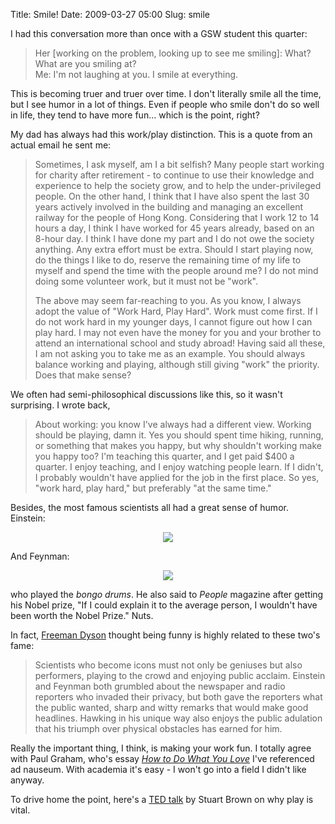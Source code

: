 Title: Smile!
Date: 2009-03-27 05:00
Slug: smile

I had this conversation more than once with a GSW student this quarter:  

> Her [working on the problem, looking up to see me smiling]: What? What
> are you smiling at?  
> Me: I'm not laughing at you. I smile at everything.
> </p>

This is becoming truer and truer over time. I don't literally smile all
the time, but I see humor in a lot of things. Even if people who smile
don't do so well in life, they tend to have more fun... which is the
point, right?

My dad has always had this work/play distinction. This is a quote from
an actual email he sent me:  

> Sometimes, I ask myself, am I a bit selfish? Many people start working
> for charity after retirement - to continue to use their knowledge and
> experience to help the society grow, and to help the under-privileged
> people. On the other hand, I think that I have also spent the last 30
> years actively involved in the building and managing an excellent
> railway for the people of Hong Kong. Considering that I work 12 to 14
> hours a day, I think I have worked for 45 years already, based on an
> 8-hour day. I think I have done my part and I do not owe the society
> anything. Any extra effort must be extra. Should I start playing now,
> do the things I like to do, reserve the remaining time of my life to
> myself and spend the time with the people around me? I do not mind
> doing some volunteer work, but it must not be "work".
>
> </p>
> The above may seem far-reaching to you. As you know, I always adopt
> the value of "Work Hard, Play Hard". Work must come first. If I do not
> work hard in my younger days, I cannot figure out how I can play hard.
> I may not even have the money for you and your brother to attend an
> international school and study abroad! Having said all these, I am not
> asking you to take me as an example. You should always balance working
> and playing, although still giving "work" the priority. Does that make
> sense?

We often had semi-philosophical discussions like this, so it wasn't
surprising. I wrote back,  

> About working: you know I've always had a different view. Working
> should be playing, damn it. Yes you should spent time hiking, running,
> or something that makes you happy, but why shouldn't working make you
> happy too? I'm teaching this quarter, and I get paid \$400 a quarter.
> I enjoy teaching, and I enjoy watching people learn. If I didn't, I
> probably wouldn't have applied for the job in the first place. So yes,
> "work hard, play hard," but preferably "at the same time."
> </p>

Besides, the most famous scientists all had a great sense of humor.
Einstein:

<div class="separator" style="clear:both;text-align:center;">

[![](http://www.nital.it/sguardi/43/gallery/superstar/images/01_einstein.jpg)](http://www.nital.it/sguardi/43/gallery/superstar/images/01_einstein.jpg)

</div>

And Feynman:

<div class="separator" style="clear:both;text-align:center;">

[![](http://pmc.polytechnique.fr/pagesperso/dg/recherche/feynman.jpg)](http://pmc.polytechnique.fr/pagesperso/dg/recherche/feynman.jpg)

</div>

who played the *bongo drums*. He also said to *People* magazine after
getting his Nobel prize, "If I could explain it to the average person, I
wouldn't have been worth the Nobel Prize." Nuts.

In fact, [Freeman Dyson](http://en.wikipedia.org/wiki/Freeman_Dyson)
thought being funny is highly related to these two's fame:  

> Scientists who become icons must not only be geniuses but also
> performers, playing to the crowd and enjoying public acclaim. Einstein
> and Feynman both grumbled about the newspaper and radio reporters who
> invaded their privacy, but both gave the reporters what the public
> wanted, sharp and witty remarks that would make good headlines.
> Hawking in his unique way also enjoys the public adulation that his
> triumph over physical obstacles has earned for him.
> </p>

Really the important thing, I think, is making your work fun. I totally
agree with Paul Graham, who's essay [*How to Do What You
Love*](http://www.paulgraham.com/love.html) I've referenced ad nauseum.
With academia it's easy - I won't go into a field I didn't like anyway.

To drive home the point, here's a [TED
talk](http://www.ted.com/index.php/talks/stuart_brown_says_play_is_more_than_fun_it_s_vital.html)
by Stuart Brown on why play is vital.

